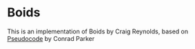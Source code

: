 # Boids

This is an implementation of Boids by Craig Reynolds, based on [Pseudocode](http://www.vergenet.net/~conrad/boids/pseudocode.html) by Conrad Parker

